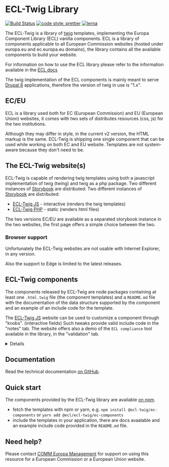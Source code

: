 # ECL-Twig Library

[![Build Status](https://drone.fpfis.eu/api/badges/ec-europa/ecl-twig/status.svg)](https://drone.fpfis.eu/ec-europa/ecl-twig)
[![code style: prettier](https://img.shields.io/badge/code_style-prettier-ff69b4.svg?style=flat-square)](https://github.com/prettier/prettier)
[![lerna](https://img.shields.io/badge/maintained%20with-lerna-cc00ff.svg)](https://lernajs.io/)

The ECL-Twig is a library of [twig](https://twig.symfony.com/) templates, implementing the Europa Component Library (ECL) vanilla components.
ECL is a library of components applicable to all European Commission websites (hosted under europa.eu and ec.europa.eu domains), the library contains all the available components to build your website.

For information on how to use the ECL library please refer to the information available in the [ECL docs](https://github.com/ec-europa/europa-component-library/blob/v2-dev/docs/README.md)

The twig implementation of the ECL components is mainly meant to serve [Drupal 8](http://drupal.org) applications, therefore the version of twig in use is "1.x".

## EC/EU

ECL is a library used both for EC (European Commission) and EU (European Union) websites, it comes with two sets of distributes resources (css, js) for the two institutions.

Although they may differ in style, in the current v2 version, the HTML markup is the same. ECL-Twig is shipping one single component that can be used while working on both EC and EU website. Templates are not system-aware because they don't need to be.

## The ECL-Twig website(s)

ECL-Twig is capable of rendering twig templates using both a javascript implementation of twig (twing) and twig as a php package.
Two different instances of [Storybook](http://storybookjs.org) are distributed:
Two different instances of [Storybook](http://storybookjs.org) are distributed:

- [ECL-Twig JS](https://ecl-twig-js.netlify.com) - interactive (renders the twig templates)
- [ECL-Twig PHP](https://ecl-twig-php.netlify.com) - static (renders html files)

The two versions EC/EU are available as a separated storybook instance in the two websites, the first page offers a simple choice between the two.

### Browser support

Unfortunately the ECL-Twig websites are not usable with Internet Explorer, in any version.

Also the support to Edge is limited to the latest releases.

## ECL-Twig components

The components released by ECL-Twig are node packages containing at least one `.html.twig` file (the component templates) and a `README.md` file with the documentation of the data structure supported by the component and an example of an include code for the template.

The [ECL-Twig JS](https://ecl-twig-js.netlify.com) website can be used to customize a component through "knobs". (interactive fields) Such tweaks provide valid include code in the "notes" tab. The website offers also a demo of the `ECL compliance` tool available in the library, in the "validation" tab.

<details>
  <img src="docs/gifs/blockquote.gif" width="988" height="562" />
</details>

## Documentation

Read the technical documentation [on GitHub](docs).

## Quick start

The components provided by the ECL-Twig library are available [on npm](https://www.npmjs.com/package/@ecl-twig/ec-components).

- fetch the templates with npm or yarn, e.g. `npm install @ecl-twig/ec-components` or `yarn add @ecl/ecl-twig/ec-components`
- include the templates in your application, there are docs avaalable and an example include code provided in the `README.md` file.

## Need help?

Please contact [COMM Europa Management](mailto:Europamanagement@ec.europa.eu) for support on using this resource for a European Commission or a European Union website.

